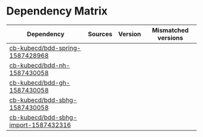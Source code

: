 # Dependency Matrix

Dependency | Sources | Version | Mismatched versions
---------- | ------- | ------- | -------------------
[cb-kubecd/bdd-spring-1587428968](https://github.com/cb-kubecd/bdd-spring-1587428968.git) |  | []() | 
[cb-kubecd/bdd-nh-1587430058](https://github.com/cb-kubecd/bdd-nh-1587430058.git) |  | []() | 
[cb-kubecd/bdd-gh-1587430058](https://github.com/cb-kubecd/bdd-gh-1587430058.git) |  | []() | 
[cb-kubecd/bdd-sbhg-1587430058](https://github.com/cb-kubecd/bdd-sbhg-1587430058.git) |  | []() | 
[cb-kubecd/bdd-sbhg-import-1587432316](https://github.com/cb-kubecd/bdd-sbhg-import-1587432316.git) |  | []() | 
